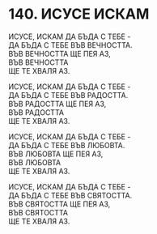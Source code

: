 # 140. ИСУСЕ ИСКАМ  
  
ИСУСЕ, ИСКАМ ДА БЪДА С ТЕБЕ -  
ДА БЪДА С ТЕБЕ ВЪВ ВЕЧНОСТТА.  
  ВЪВ ВЕЧНОСТТА ЩЕ ПЕЯ АЗ,  
  ВЪВ ВЕЧНОСТТА  
  ЩЕ ТЕ ХВАЛЯ АЗ.  
  
ИСУСЕ, ИСКАМ ДА БЪДА С ТЕБЕ -  
ДА БЪДА С ТЕБЕ ВЪВ РАДОСТТА.  
  ВЪВ РАДОСТТА ЩЕ ПЕЯ АЗ,  
  ВЪВ РАДОСТТА  
  ЩЕ ТЕ ХВАЛЯ АЗ.  
  
ИСУСЕ, ИСКАМ ДА БЪДА С ТЕБЕ -  
ДА БЪДА С ТЕБЕ ВЪВ ЛЮБОВТА.  
  ВЪВ ЛЮБОВТА ЩЕ ПЕЯ АЗ,  
  ВЪВ ЛЮБОВТА  
  ЩЕ ТЕ ХВАЛЯ АЗ.  
  
ИСУСЕ, ИСКАМ ДА БЪДА С ТЕБЕ -  
ДА БЪДА С ТЕБЕ ВЪВ СВЯТОСТТА.  
  ВЪВ СВЯТОСТТА ЩЕ ПЕЯ АЗ,  
  ВЪВ СВЯТОСТТА  
  ЩЕ ТЕ ХВАЛЯ АЗ.  
